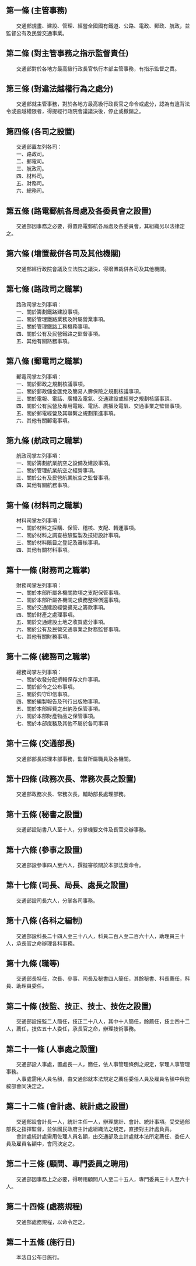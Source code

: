 第一條 (主管事務)
-----------------
　　交通部規畫、建設、管理、經營全國國有鐵道、公路、電政、郵政、航政，並監督公有及民營交通事業。  


第二條 (對主管事務之指示監督責任)
---------------------------------
　　交通部對於各地方最高級行政長官執行本部主管事務，有指示監督之責。  


第三條 (對違法越權行為之處分)
-----------------------------
　　交通部就主管事務，對於各地方最高級行政長官之命令或處分，認為有違背法令或逾越權限者，得提經行政院會議議決後，停止或撤銷之。  


第四條 (各司之設置)
-------------------
　　交通部置左列各司：  
　　一、路政司。  
　　二、郵電司。  
　　三、航政司。  
　　四、材料司。  
　　五、財務司。  
　　六、總務司。  


第五條 (路電郵航各局處及各委員會之設置)
---------------------------------------
　　交通部因事務之必要，得置路電郵航各局處及各委員會，其組織另以法律定之。  


第六條 (增置裁併各司及其他機關)
-------------------------------
　　交通部經行政院會議及立法院之議決，得增置裁併各司及其他機關。  


第七條 (路政司之職掌)
---------------------
　　路政司掌左列事項：  
　　一、關於籌劃鐵路建設事項。  
　　二、關於管理鐵路業務及附屬營業事項。  
　　三、關於管理鐵路工務機務事項。  
　　四、關於公有及民營鐵路之監督事項。  
　　五、其他有關路務事項。  


第八條 (郵電司之職掌)
---------------------
　　郵電司掌左列事項：  
　　一、關於郵政之規劃核議事項。  
　　二、關於郵政儲金匯兌及簡易人壽保險之規劃核議事項。  
　　三、關於電報、電話、廣播及電氣、交通建設或經營之規劃核議事頂。  
　　四、關於公有民營及專用電報、電話、廣播及電氣、交通事業之監督事項。  
　　五、關於郵電經營及其聯繫之規劃策進事項。  
　　六、其他有關郵電事項。  


第九條 (航政司之職掌)
---------------------
　　航政司掌左列事項：  
　　一、關於籌劃航業航空之設備及建設事項。  
　　二、關於管理航業航空之經營事項。  
　　三、關於公有及民營航業航空之監督事項。  
　　四、其他有關航務事項。  


第十條 (材料司之職掌)
---------------------
　　材料司掌左列事項：  
　　一、關於材料之採購、保管、稽核、支配、轉運事項。  
　　二、關於材料之調查檢驗監製及技術設計事項。  
　　三、關於材料賬目之登記及審核事項。  
　　四、其他有關材料事項。  


第十一條 (財務司之職掌)
-----------------------
　　財務司掌左列事項：  
　　一、關於本部所屬各機關款項之支配保管事項。  
　　二、關於本部所屬各機關之債務整理償還事項。  
　　三、關於交通建設經營擴充之籌款事項。  
　　四、關於財產之處理事項。  
　　五、關於交通建設土地之收買處分事項。  
　　六、關於公有及民營交通事業之財務監督事項。  
　　七、其他有關財務事項。  


第十二條 (總務司之職掌)
-----------------------
　　總務司掌左列事項：  
　　一、關於收發分配撰輯保存文件事項。  
　　二、關於部令之公布事項。  
　　三、關於典守印信事項。  
　　四、關於編製報告及刊行出版物事項。  
　　五、關於本部經費之出納及保管事項。  
　　六、關於本部財產物品之保管事項。  
　　七、關於本部庶務及其他不屬於各司事項  


第十三條 (交通部長)
-------------------
　　交通部部長綜理本部事務，監督所屬職員及各機關。  


第十四條 (政務次長、常務次長之設置)
-----------------------------------
　　交通部政務次長、常務次長，輔助部長處理部務。  


第十五條 (秘書之設置)
---------------------
　　交通部設祕書八人至十人，分掌機要文件及長官交辦事務。  


第十六條 (參事之設置)
---------------------
　　交通部設參事四人至六人，撰擬審核關於本部法案命令。  


第十七條 (司長、局長、處長之設置)
---------------------------------
　　交通部設司長六人，分掌各司事務。  


第十八條 (各科之編制)
---------------------
　　交通部設科長二十四人至三十八人，科員二百人至二百六十人，助理員三十人，承長官之命辦理各科事務。  


第十九條 (職等)
---------------
　　交通部長特任，次長、參事、司長及秘書四人簡任，其餘秘書、科長薦任，科員、助理員委任。  


第二十條 (技監、技正、技士、技佐之設置)
---------------------------------------
　　交通部設技監二人簡任，技正二十八人，其中十人簡任，餘薦任，技士四十二人，薦任，技佐五十人委任，承長官之命，辦理技術事務。  


第二十一條 (人事處之設置)
-------------------------
　　交通部設人事處，置處長一人，簡任，依人事管理條例之規定，掌理人事管理事務。  
　　人事處需用人員名額，由交通部就本法規定之薦任委任人員及雇員名額中與銓敘部會同決定之。  


第二十二條 (會計處、統計處之設置)
---------------------------------
　　交通部設會計長一人，統計主任一人，辦理歲計、會計、統計事項。受交通部部長之指揮監督，並依國民政府主計處組織法之規定，直接對主計處負責。  
　　會計處統計處需用佐理人員名額，由交通部及主計處就本法所定薦任、委任人員及雇員名額中，會同決定之。  


第二十三條 (顧問、專門委員之聘用)
---------------------------------
　　交通部因事務上之必要，得聘用顧問八人至二十五人，專門委員三十人至六十人。  


第二十四條 (處務規程)
---------------------
　　交通部處務規程，以命令定之。  


第二十五條 (施行日)
-------------------
　　本法自公布日施行。